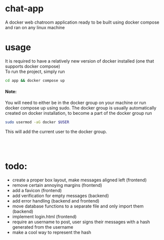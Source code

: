 # chat-app
A docker web chatroom application ready to be built using docker compose and ran on any linux machine

# usage
It is required to have a relatively new version of docker installed (one that supports docker compose)\
To run the project, simply run 
```bash
cd app && docker compose up
```
#### Note:
You will need to either be in the docker group on your machine or run docker compose up using sudo.
The docker group is usually automatically created on docker installation, to become a part of the docker group run   
```bash
sudo usermod -aG docker $USER
```
This will add the current user to the docker group.

<br/><br/>

# todo:
- create a proper box layout, make messages aligned left (frontend)
- remove certain annoying margins (frontend)
- add a favicon (frontend)
- add verification for empty messages (backend)
- add error handling (backend and frontend)
- move database functions to a separate file and only import them (backend)
- implement login.html (frontend)
- require an username to post, user signs their messages with a hash generated from the username
- make a cool way to represent the hash
